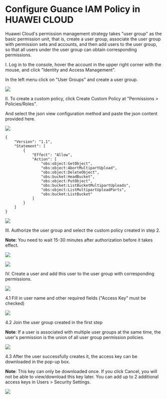 # Configure Guance IAM Policy in HUAWEI CLOUD

Huawei Cloud's permission management strategy takes "user group" as the basic permission unit, that is, create a user group, associate the user group with permission sets and accounts, and then add users to the user group, so that all users under the user group can obtain corresponding permissions. 

I. Log in to the console, hover the account in the upper right corner with the mouse, and click "Identity and Access Management". 


In the left menu click on "User Groups" and create a user group.

![](img/obs-ak.png)


II. To create a custom policy, click Create Custom Policy at "Permissions > Policies/Roles". 

And select the json view configuration method and paste the json content provided here.

![](img/obs-ak-1.png)

```
{
    "Version": "1.1",
    "Statement": [
        {
            "Effect": "Allow",
            "Action": [
                "obs:object:GetObject",
                "obs:object:AbortMultipartUpload",
                "obs:object:DeleteObject",
                "obs:bucket:HeadBucket",
                "obs:object:PutObject",
                "obs:bucket:ListBucketMultipartUploads",
                "obs:object:ListMultipartUploadParts",
                "obs:bucket:ListBucket"
            ]
        }
    ]
}
```


![](img/obs-ak-2.png)


III. Authorize the user group and select the custom policy created in step 2. 

**Note**: You need to wait 15-30 minutes after authorization before it takes effect.

![](img/obs-ak-3.png)


![](img/obs-ak-4.png)

IV. Create a user and add this user to the user group with corresponding permissions.


![](img/obs-ak-5.png)


4.1 Fill in user name and other required fields ("Access Key" must be checked)

![](img/obs-ak-6.png)


4.2 Join the user group created in the first step 

**Note**: If a user is associated with multiple user groups at the same time, the user's permission is the union of all user group permission policies. 

![](img/obs-ak-7.png)

4.3 After the user successfully creates it, the access key can be downloaded in the pop-up box. 


**Note**: This key can only be downloaded once. If you click Cancel, you will not be able to view/download this key later. You can add up to 2 additional access keys in Users > Security Settings.

![](img/obs-ak-8.png)
